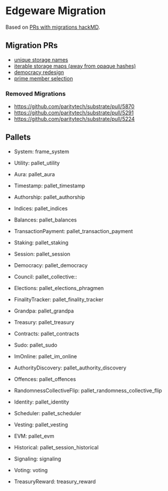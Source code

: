# Edgeware Migration
Based on [PRs with migrations hackMD](https://hackmd.io/p97ldDxfST6WF-1m-MxwOA).

## Migration PRs
+ [unique storage names](https://github.com/paritytech/substrate/pull/5010/)
+ [iterable storage maps (away from opaque hashes)](https://github.com/paritytech/substrate/pull/5226)
+ [democracy redesign](https://github.com/paritytech/substrate/pull/5294/)
+ [prime member selection](https://github.com/paritytech/substrate/pull/5346)

### Removed Migrations
+ https://github.com/paritytech/substrate/pull/5870
+ https://github.com/paritytech/substrate/pull/5291
+ https://github.com/paritytech/substrate/pull/5224

## Pallets
+ System: frame_system
+ Utility: pallet_utility
+ Aura: pallet_aura

+ Timestamp: pallet_timestamp
+ Authorship: pallet_authorship
+ Indices: pallet_indices
+ Balances: pallet_balances
+ TransactionPayment: pallet_transaction_payment

+ Staking: pallet_staking
+ Session: pallet_session
+ Democracy: pallet_democracy
+ Council: pallet_collective::<Instance1>
+ Elections: pallet_elections_phragmen

+ FinalityTracker: pallet_finality_tracker
+ Grandpa: pallet_grandpa
+ Treasury: pallet_treasury
+ Contracts: pallet_contracts

+ Sudo: pallet_sudo
+ ImOnline: pallet_im_online
+ AuthorityDiscovery: pallet_authority_discovery
+ Offences: pallet_offences
+ RandomnessCollectiveFlip: pallet_randomness_collective_flip
+ Identity: pallet_identity
+ Scheduler: pallet_scheduler
+ Vesting: pallet_vesting
+ EVM: pallet_evm
+ Historical: pallet_session_historical

+ Signaling: signaling
+ Voting: voting
+ TreasuryReward: treasury_reward